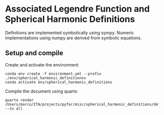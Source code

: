 # Associated Legendre Function and Spherical Harmonic Definitions

Definitions are implemented symbolically using sympy.
Numeric implementations using numpy are derived from symbolic equations.

## Setup and compile

Create and activate the environment

```shell
conda env create -f environment.yml --prefix ./env/spherical_harmonic_definitionsv
conda activate env/spherical_harmonic_definitions
```

Compile the document using quarto

```shell
quarto render /Users/marco/ITA/projects/pyfar/misc/spherical_harmonic_definitions/definitions.qmd --to all
```

